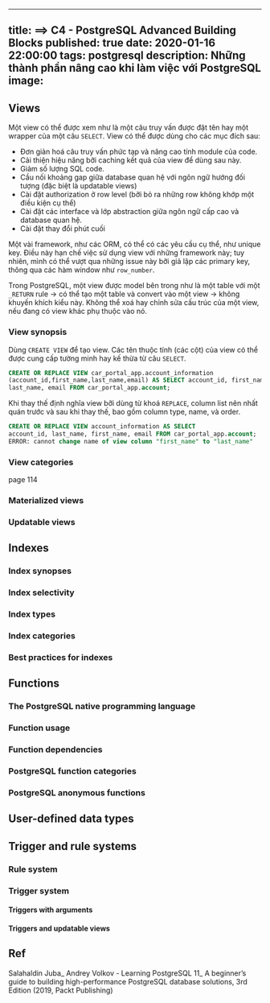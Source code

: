 
---
title: ==> C4 - PostgreSQL Advanced Building Blocks
published: true
date: 2020-01-16 22:00:00
tags: postgresql
description: Những thành phần nâng cao khi làm việc với PostgreSQL
image:
---

## Views
Một view có thể được xem như là một câu truy vấn được đặt tên hay một wrapper của một câu ```SELECT```. View có thể được dùng cho các mục đích sau:
- Đơn giản hoá câu truy vấn phức tạp và nâng cao tính module của code.
- Cải thiện hiệu năng bỡi caching kết quả của view để dùng sau này.
- Giảm số lượng SQL code.
- Cầu nối khoảng gap giữa database quan hệ với ngôn ngữ hướng đối tượng (đặc biệt là updatable views)
- Cài đặt authorization ở row level (bỡi bỏ ra những row không khớp một điều kiện cụ thể)
- Cài đặt các interface và lớp abstraction giữa ngôn ngữ cấp cao và database quan hệ.
- Cài đặt thay đổi phút cuối

Một vài framework, như các ORM, có thể có các yêu cầu cụ thể, như unique key. Điều này hạn chế việc sử dụng view với những framework này; tuy nhiên, mình có thể vượt qua những issue này bỡi giả lập các primary key, thông qua các hàm window như ```row_number```.

Trong PostgreSQL, một view được model bên trong như là một table với một ```_RETURN``` rule -> có thể tạo một table và convert vào một view -> không khuyến khích kiểu này. Không thể xoá hay chỉnh sửa cấu trúc của một view, nếu đang có view khác phụ thuộc vào nó.

### View synopsis
Dùng ```CREATE VIEW``` để tạo view.
Các tên thuộc tính (các cột) của view có thể được cung cấp tường minh hay kế thừa từ câu ```SELECT```.

```sql
CREATE OR REPLACE VIEW car_portal_app.account_information
(account_id,first_name,last_name,email) AS SELECT account_id, first_name,
last_name, email FROM car_portal_app.account;
```

Khi thay thế định nghĩa view bỡi dùng từ khoá ```REPLACE```, column list nên nhất quán trước và sau khi thay thế, bao gồm column type, name, và order.

```sql
CREATE OR REPLACE VIEW account_information AS SELECT
account_id, last_name, first_name, email FROM car_portal_app.account;
ERROR: cannot change name of view column "first_name" to "last_name"
```

### View categories
page 114
### Materialized views
### Updatable views
## Indexes
### Index synopses
### Index selectivity
### Index types
### Index categories
### Best practices for indexes
## Functions
### The PostgreSQL native programming language
### Function usage
### Function dependencies
### PostgreSQL function categories
### PostgreSQL anonymous functions
## User-defined data types
## Trigger and rule systems
### Rule system
### Trigger system
#### Triggers with arguments
#### Triggers and updatable views
## Ref
Salahaldin Juba_ Andrey Volkov - Learning PostgreSQL 11_ A beginner’s guide to building high-performance PostgreSQL database solutions, 3rd Edition (2019, Packt Publishing)
